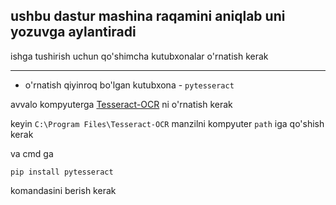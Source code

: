 ## ushbu dastur mashina raqamini aniqlab uni yozuvga aylantiradi
ishga tushirish uchun qo'shimcha kutubxonalar o'rnatish kerak

--------------------
- o'rnatish qiyinroq bo'lgan kutubxona - `pytesseract`

avvalo kompyuterga
[Tesseract-OCR](https://www.softpedia.com/get/Programming/Other-Programming-Files/Tesseract-OCR.shtml)
ni o'rnatish kerak

keyin `C:\Program Files\Tesseract-OCR` manzilni kompyuter `path` iga qo'shish kerak

va cmd ga 
```
pip install pytesseract
```
komandasini berish kerak
